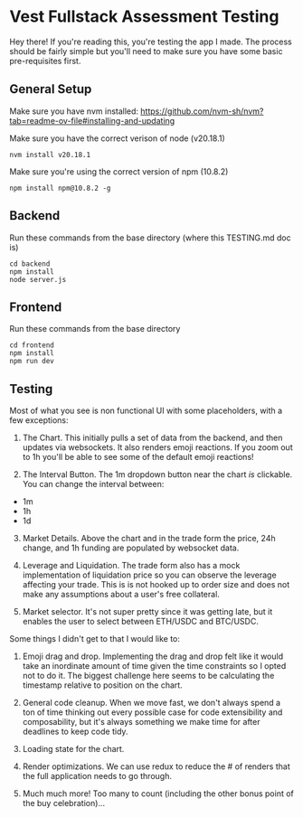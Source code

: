 # Vest Fullstack Assessment Testing

Hey there! If you're reading this, you're testing the app I made. The process should be fairly simple but you'll need to make sure you have some basic pre-requisites first.

## General Setup

Make sure you have nvm installed: https://github.com/nvm-sh/nvm?tab=readme-ov-file#installing-and-updating

Make sure you have the correct verison of node (v20.18.1)

```
nvm install v20.18.1
```

Make sure you're using the correct version of npm (10.8.2)

```
npm install npm@10.8.2 -g
```

## Backend

Run these commands from the base directory (where this TESTING.md doc is)

```
cd backend
npm install
node server.js
```

## Frontend

Run these commands from the base directory

```
cd frontend
npm install
npm run dev
```

## Testing

Most of what you see is non functional UI with some placeholders, with a few exceptions:

1. The Chart. This initially pulls a set of data from the backend, and then updates via websockets. It also renders emoji reactions. If you zoom out to 1h you'll be able to see some of the default emoji reactions!

2. The Interval Button. The 1m dropdown button near the chart _is_ clickable. You can change the interval between:

- 1m
- 1h
- 1d

3. Market Details. Above the chart and in the trade form the price, 24h change, and 1h funding are populated by websocket data.

4. Leverage and Liquidation. The trade form also has a mock implementation of liquidation price so you can observe the leverage affecting your trade. This is is not hooked up to order size and does not make any assumptions about a user's free collateral.

5. Market selector. It's not super pretty since it was getting late, but it enables the user to select between ETH/USDC and BTC/USDC.

Some things I didn't get to that I would like to:

1. Emoji drag and drop. Implementing the drag and drop felt like it would take an inordinate amount of time given the time constraints so I opted not to do it. The biggest challenge here seems to be calculating the timestamp relative to position on the chart.

2. General code cleanup. When we move fast, we don't always spend a ton of time thinking out every possible case for code extensibility and composability, but it's always something we make time for after deadlines to keep code tidy.

3. Loading state for the chart.

4. Render optimizations. We can use redux to reduce the # of renders that the full application needs to go through.

5. Much much more! Too many to count (including the other bonus point of the buy celebration)...
